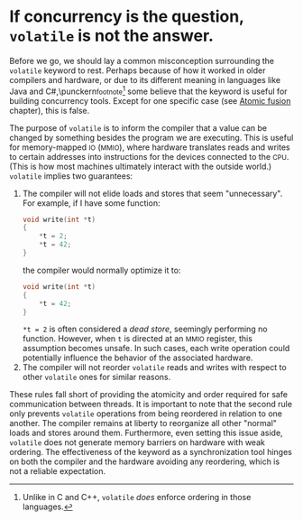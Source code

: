 # If concurrency is the question, `volatile` is not the answer.

Before we go, we should lay a common misconception surrounding the `volatile` keyword to rest.
Perhaps because of how it worked in older compilers and hardware,
or due to its different meaning in languages like Java and C#,\punckern<small>footnote</small>[^a]
some believe that the keyword is useful for building concurrency tools.
Except for one specific case (see [Atomic fusion](./atomic_fusion.html) chapter), this is false.

The purpose of `volatile` is to inform the compiler that a value can be changed by something besides the program we are executing.
This is useful for memory-mapped <small>IO</small> (<small>MMIO</small>),
where hardware translates reads and writes to certain addresses into instructions for the devices connected to the <small>CPU</small>.
(This is how most machines ultimately interact with the outside world.)
`volatile` implies two guarantees:
1. The compiler will not elide loads and stores that seem "unnecessary". For example, if I have some function:
    ```cpp
    void write(int *t)
    {
        *t = 2;
        *t = 42;
    }
    ```
    the compiler would normally optimize it to:
    ```cpp
    void write(int *t)
    {
        *t = 42;
    }
    ```
    `*t = 2` is often considered a *dead store*,
    seemingly performing no function.
    However, when `t` is directed at an <small>MMIO</small> register,
    this assumption becomes unsafe.
    In such cases, each write operation could potentially influence the behavior of the associated hardware.
2. The compiler will not reorder `volatile` reads and writes with respect to other `volatile` ones for similar reasons.

These rules fall short of providing the atomicity and order required for safe communication between threads.
It is important to note that the second rule only prevents `volatile` operations from being reordered in relation to one another.
The compiler remains at liberty to reorganize all other "normal" loads and stores around them.
Furthermore, even setting this issue aside,
`volatile` does not generate memory barriers on hardware with weak ordering.
The effectiveness of the keyword as a synchronization tool hinges on both the compiler and the hardware avoiding any reordering,
which is not a reliable expectation.

[^a]: Unlike in C and C++,
`volatile` *does* enforce ordering in those languages.
